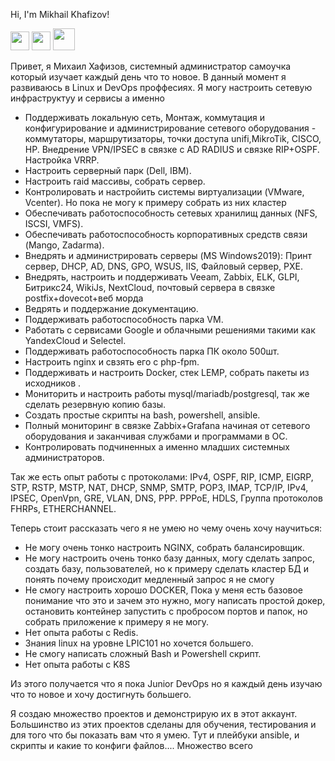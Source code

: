 Hi, I'm Mikhail Khafizov!

<a href="https://vk.com/mikhailkhafizov"><img src="https://user-images.githubusercontent.com/49908108/185144333-f77322bf-a673-4ca1-b07b-1579148540cd.png" width="30" height="30" /></a>
<a href="https://t.me/griboedovskie"><img src="https://e7.pngegg.com/pngimages/98/1001/png-clipart-computer-icons-scalable-graphics-blue-youtube-icon-ico-computer-icons-telegram.png" width="30" height="30" /></a>
<a href="https://www.instagram.com/mikhailbelenoksov"><img src="https://icons-for-free.com/iconfiles/png/512/instagram+icon-1320168276654160044.png" width="35" height="35" /></a>


Привет, я Михаил Хафизов, системный администратор самоучка который изучает каждый день что то новое.
В данный момент я развиваюсь в Linux и DevOps проффесиях. 
Я могу настроить сетевую инфраструктуу и сервисы а именно 
- Поддерживать локальную сеть, Монтаж, коммутация и конфигурирование и администрирование сетевого оборудования - коммутаторы, маршрутизаторы, точки доступа unifi,MikroTik, CISCO, HP. Внедрение VPN/IPSEC в связке с AD RADIUS и связке RIP+OSPF. Настройка VRRP.
- Настроить серверный парк (Dell, IBM).
- Настроить raid массивы, собрать сервер.
- Контролировать и настройить системы виртуализации (VMware, Vcenter). Но пока не могу к примеру собрать из них кластер 
- Обеспечивать работоспособность сетевых хранилищ данных (NFS, ISCSI, VMFS).
- Обеспечивать работоспособность корпоративных средств связи (Mango, Zadarma).
- Внедрять и администрировать серверы (MS Windows2019): Принт сервер, DHCP, AD, DNS, GPO, WSUS, IIS, Файловый сервер, PXE.
- Внедрять, настроить и поддерживать Veeam, Zabbix, ELK, GLPI, Битрикс24, WikiJs, NextCloud, почтовый сервера в связке postfix+dovecot+веб морда
- Ведрять и поддержание документацию.
- Поддерживать работоспособность парка VM.
- Работать с сервисами Google и облачными решениями такими как YandexCloud и Selectel.
- Поддерживать работоспособность парка ПК около 500шт.
- Настроить nginx и свзять его с php-fpm.
- Поддерживать и настроить Docker, стек LEMP, собрать пакеты из исходников .
- Мониторить и настроить работы mysql/mariadb/postgresql, так же сделать резервную копию базы.
- Создать простые скрипты на bash, powershell, ansible.
- Полный мониторинг в связке Zabbix+Grafana начиная от сетевого оборудования и заканчивая службами и программами в OC.
- Контролировать подчиненных а именно младших системных администраторов.

Так же есть опыт работы с протоколами: IPv4, OSPF, RIP, ICMP, EIGRP, STP, RSTP, MSTP, NAT, DHCP, SNMP, SMTP, POP3, IMAP, TCP/IP, IPv4, IPSEC, OpenVpn, GRE, VLAN, DNS, PPP. PPPoE, HDLS, Группа 
протоколов FHRPs, ETHERCHANNEL.

Теперь стоит рассказать чего я не умею но чему очень хочу научиться:
- Не могу очень тонко настроить NGINX, собрать балансировщик.
- Не могу настроить очень тонко базу данных, могу сделать запрос, создать базу, пользователей, но к примеру сделать кластер БД и понять почему происходит медленный запрос я не смогу
- Не смогу настроить хорошо DOCKER, Пока у меня есть базовое понимание что это и зачем это нужно, могу написать простой докер, остановить контейнер запустить  с пробросом портов и папок, но собрать приложение к примеру я не могу.
- Нет опыта работы с Redis.
- Знания linux на уровне LPIC101 но хочется большего.
- Не смогу написать сложный Bash и Powershell скрипт.
- Нет опыта работы с K8S
 
Из этого получается что я пока Junior DevOps но я каждый день изучаю что то новое и хочу достигнуть большего.
 
Я создаю множество проектов и демонстрирую их в этот аккаунт. 
Большинство из этих проектов сделаны для обучения, тестирования и для того что бы показать вам что я умею. Тут и плейбуки ansible, и скрипты и какие то конфиги файлов.... Множество всего
